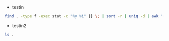 - testin 

```sh
find . -type f -exec stat -c "%y %i" {} \; | sort -r | uniq -d | awk '{print $NF}' | head -n 1
```

- testin2

```sh
ls .
```

